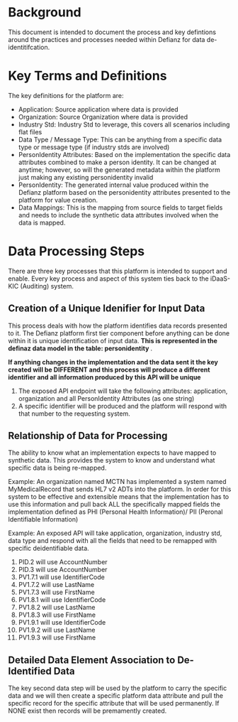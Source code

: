 # Background
This document is intended to document the process and key defintions around the practices and processes needed within Defianz for data de-identitifcation.

# Key Terms and Definitions
The key definitions for the platform are:

- Application: Source application where data is provided 
- Organization: Source Organization where data is provided
- Industry Std: Industry Std to leverage, this covers all scenarios including flat files
- Data Type / Message Type: This can be anything from a specific data type or message type (if industry stds are involved)
- PersonIdentity Attributes: Based on the implementation the specific data attributes combined to make a person identity. It can be changed at anytime; however, so will the generated metadata within the platform just making any existing personidentity invalid
- PersonIdentity: The generated internal value produced within the Defianz platform based on the personidentity attributes presented to the platform for value creation.
- Data Mappings: This is the mapping from source fields to target fields and needs to include the synthetic data attributes involved when the data is mapped.

# Data Processing Steps
There are three key processes that this platform is intended to support and enable. Every key process and aspect of this system ties back to the iDaaS-KIC (Auditing) system. 

## Creation of a Unique Idenifier for Input Data
This process deals with how the platform identifies data records presented to it. The Defianz platform first tier component before anything can be done within it is unique identification of input data. <b> This is represented in the definaz data model in the table: personidentity </b>.

<b> If anything changes in the implementation and the data sent it the key created will be DIFFERENT and this process will produce a different identifier and all information produced by this API will be unique </b>
1. The exposed API endpoint will take the following attributes: application, organization and all PersonIdentity Attributes (as one string)
2. A specific identifier will be produced and the platform will respond with that number to the requesting system. 

## Relationship of Data for Processing
The ability to know what an implementation expects to have mapped to synthetic data. This provides the system to know and understand what specific data is being re-mapped.

Example: An organization named MCTN has implemented a system named MyMedicalRecord that sends HL7 v2 ADTs into the platform. In order for this system to be effective and extensible means that the implementation  has to use this information and pull back ALL the specifically mapped fields the implementation defined as PHI (Personal Health Information)/ PII (Peronal Identifiable Information) 

Example: An exposed API will take application, organization, industry std, data type and respond with all the fields that need to be remapped with specific deidentifiable data.

1.  PID.2 will use AccountNumber
2.  PID.3 will use AccountNumber
3.  PV1.7.1 will use IdentifierCode
4.  PV1.7.2 will use LastName
5.  PV1.7.3 will use FirstName
6.  PV1.8.1 will use IdentifierCode
7.  PV1.8.2 will use LastName
8.  PV1.8.3 will use FirstName
9.  PV1.9.1 will use IdentifierCode
10. PV1.9.2 will use LastName
11. PV1.9.3 will use FirstName
  
## Detailed Data Element Association to De-Identified Data
The key second data step will be used by the platform to carry the specific data and we will then create a specific platform data attribute and pull the specific record for the specific attribute that will be used permanently. If NONE exist then records will be premamently created.
